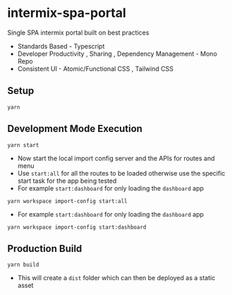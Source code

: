 # intermix-spa-portal

Single SPA intermix portal built on best practices

- Standards Based - Typescript
- Developer Productivity , Sharing , Dependency Management - Mono Repo
- Consistent UI - Atomic/Functional CSS , Tailwind CSS

## Setup

```
yarn
```

## Development Mode Execution

```
yarn start
```

- Now start the local import config server and the APIs for routes and menu
- Use `start:all` for all the routes to be loaded otherwise use the specific start task for the app being tested
- For example `start:dashboard` for only loading the `dashboard` app

```
yarn workspace import-config start:all
```

- For example `start:dashboard` for only loading the `dashboard` app

```
yarn workspace import-config start:dashboard
```


## Production Build

```
yarn build
```

- This will create a `dist` folder which can then be deployed as a static asset

